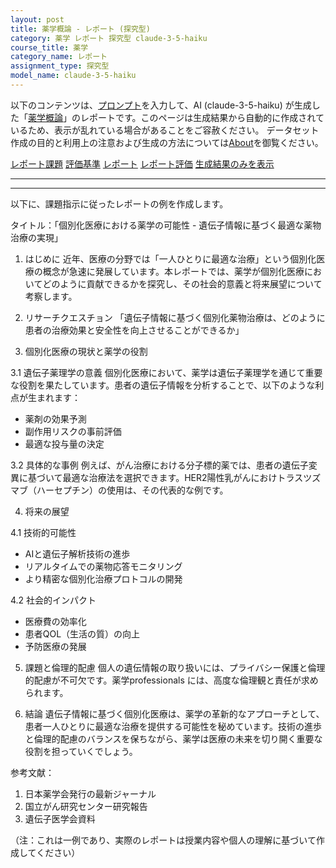 ```yaml
---
layout: post
title: 薬学概論 - レポート (探究型)
category: 薬学 レポート 探究型 claude-3-5-haiku
course_title: 薬学
category_name: レポート
assignment_type: 探究型
model_name: claude-3-5-haiku
---
```


以下のコンテンツは、[プロンプト](https://github.com/takedatoshiyuki/synthetic_assignments/tree/main/generated/薬学/claude-3-5-haiku/prompt_レポート-探究型.md)を入力して、AI (claude-3-5-haiku) が生成した「[薬学概論](/contents/薬学/)」のレポートです。このページは生成結果から自動的に作成されているため、表示が乱れている場合があることをご容赦ください。
データセット作成の目的と利用上の注意および生成の方法については[About](/About)を御覧ください。

[レポート課題](../レポート課題-探究型)
[評価基準](../評価基準-探究型)
[レポート](../レポート-探究型)
[レポート評価](../レポート評価-探究型)
[生成結果のみを表示](https://github.com/takedatoshiyuki/synthetic_assignments/tree/main/generated/薬学/claude-3-5-haiku/レポート-探究型.md)
  

***
***
  
以下に、課題指示に従ったレポートの例を作成します。

タイトル：「個別化医療における薬学の可能性 - 遺伝子情報に基づく最適な薬物治療の実現」

1. はじめに
近年、医療の分野では「一人ひとりに最適な治療」という個別化医療の概念が急速に発展しています。本レポートでは、薬学が個別化医療においてどのように貢献できるかを探究し、その社会的意義と将来展望について考察します。

2. リサーチクエスチョン
「遺伝子情報に基づく個別化薬物治療は、どのように患者の治療効果と安全性を向上させることができるか」

3. 個別化医療の現状と薬学の役割

3.1 遺伝子薬理学の意義
個別化医療において、薬学は遺伝子薬理学を通じて重要な役割を果たしています。患者の遺伝子情報を分析することで、以下のような利点が生まれます：

- 薬剤の効果予測
- 副作用リスクの事前評価
- 最適な投与量の決定

3.2 具体的な事例
例えば、がん治療における分子標的薬では、患者の遺伝子変異に基づいて最適な治療法を選択できます。HER2陽性乳がんにおけトラスツズマブ（ハーセプチン）の使用は、その代表的な例です。

4. 将来の展望

4.1 技術的可能性
- AIと遺伝子解析技術の進歩
- リアルタイムでの薬物応答モニタリング
- より精密な個別化治療プロトコルの開発

4.2 社会的インパクト
- 医療費の効率化
- 患者QOL（生活の質）の向上
- 予防医療の発展

5. 課題と倫理的配慮
個人の遺伝情報の取り扱いには、プライバシー保護と倫理的配慮が不可欠です。薬学professionals には、高度な倫理観と責任が求められます。

6. 結論
遺伝子情報に基づく個別化医療は、薬学の革新的なアプローチとして、患者一人ひとりに最適な治療を提供する可能性を秘めています。技術の進歩と倫理的配慮のバランスを保ちながら、薬学は医療の未来を切り開く重要な役割を担っていくでしょう。

参考文献：
1. 日本薬学会発行の最新ジャーナル
2. 国立がん研究センター研究報告
3. 遺伝子医学会資料

（注：これは一例であり、実際のレポートは授業内容や個人の理解に基づいて作成してください）
